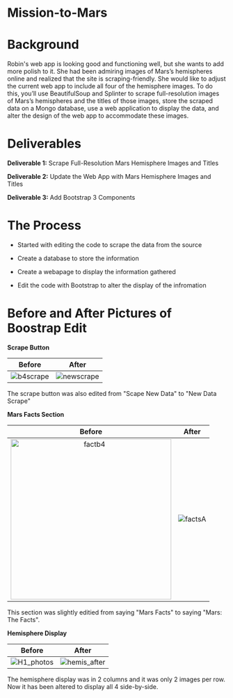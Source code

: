 # Mission-to-Mars


# Background

Robin's web app is looking good and functioning well, but she wants to add more polish to it. She had been admiring images of Mars’s hemispheres online and realized that the site is scraping-friendly. She would like to adjust the current web app to include all four of the hemisphere images. To do this, you’ll use BeautifulSoup and Splinter to scrape full-resolution images of Mars’s hemispheres and the titles of those images, store the scraped data on a Mongo database, use a web application to display the data, and alter the design of the web app to accommodate these images.

# Deliverables

**Deliverable 1:** Scrape Full-Resolution Mars Hemisphere Images and Titles

**Deliverable 2:** Update the Web App with Mars Hemisphere Images and Titles

**Deliverable 3:** Add Bootstrap 3 Components


# The Process

- Started with editing the code to scrape the data from the source

- Create a database to store the information

- Create a webapage to display the information gathered

- Edit the code with Bootstrap to alter the display of the infromation


# Before and After Pictures of Boostrap Edit

**Scrape Button**

 Before            |  After
:-------------------------:|:-------------------------:
![b4scrape](https://user-images.githubusercontent.com/92615504/148661135-fd4ab465-54fa-4ba7-ab1f-bb2f3d671360.png)|![newscrape](https://user-images.githubusercontent.com/92615504/148661141-d0e14789-7b78-4e6b-b6a6-3c18ca26e7f4.png)

The scrape button was also edited from "Scape New Data" to "New Data Scrape"


**Mars Facts Section**

 Before            |  After
:-------------------------:|:-------------------------:
<img width="369" alt="factb4" src="https://user-images.githubusercontent.com/92615504/148661166-c9abc317-0eff-4966-b420-1080b0c8e5b4.png">|![factsA](https://user-images.githubusercontent.com/92615504/148661172-a22c5dda-5764-45f9-b539-fa2fdffa8535.png)

This section was slightly editied from saying "Mars Facts" to saying "Mars: The Facts".

**Hemisphere Display**

 Before            |  After
:-------------------------:|:-------------------------:
![H1_photos](https://user-images.githubusercontent.com/92615504/148661185-5f67d7ba-2767-44ee-b855-2e2198fe89c4.png)|![hemis_after](https://user-images.githubusercontent.com/92615504/148661188-8dcbe930-e9b4-4570-8008-0ae2364e8217.png)

The hemisphere display was in 2 columns and it was only 2 images per row. Now it has been altered to display all 4 side-by-side.





